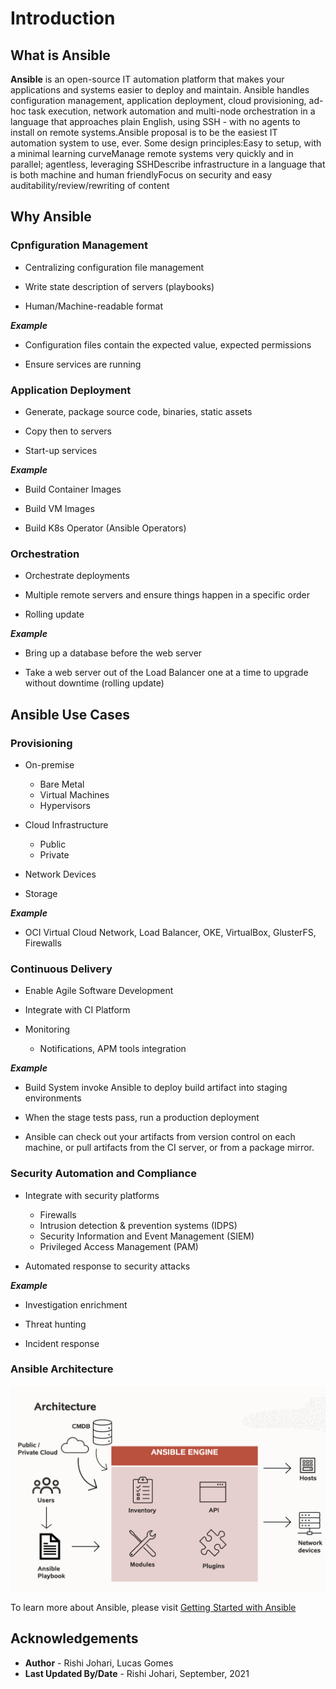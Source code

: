# Introduction

## What is Ansible

**Ansible** is an open-source IT automation platform that makes your applications and systems easier to deploy and maintain. Ansible handles configuration management, application deployment, cloud provisioning, ad-hoc task execution, network automation and multi-node orchestration in a language that approaches plain English, using SSH - with no agents to install on remote systems.Ansible proposal is to be the easiest IT automation system to use, ever. Some design principles:Easy to setup, with a minimal learning curveManage remote systems very quickly and in parallel; agentless, leveraging SSHDescribe infrastructure in a language that is both machine and human friendlyFocus on security and easy auditability/review/rewriting of content


## Why Ansible

### Cpnfiguration Management

- Centralizing configuration file management

- Write state description of servers (playbooks)

- Human/Machine-readable format

***Example***

- Configuration files contain the expected value, expected permissions

- Ensure services are running

### Application Deployment

- Generate, package source code, binaries, static assets

- Copy then to servers

- Start-up services

***Example***

- Build Container Images

- Build VM Images

- Build K8s Operator (Ansible Operators)


### Orchestration

- Orchestrate deployments

- Multiple remote servers and ensure things happen in a specific order

- Rolling update

***Example***

- Bring up a database before the web server

- Take a web server out of the Load Balancer one at a time to upgrade without downtime (rolling update)


## Ansible Use Cases 

### Provisioning

- On-premise
  - Bare Metal
  - Virtual Machines
  - Hypervisors
  
- Cloud Infrastructure
  - Public
  - Private
  
- Network Devices

- Storage

***Example***

- OCI Virtual Cloud Network, Load Balancer, OKE, VirtualBox, GlusterFS, Firewalls

### Continuous Delivery

- Enable Agile Software Development

-  Integrate with CI Platform

- Monitoring
  - Notifications, APM tools integration

 ***Example***

 -  Build System invoke Ansible to deploy build artifact into staging environments

 - When the stage tests pass, run a production deployment

 -  Ansible can check out your artifacts from version control on each machine, or pull artifacts from the CI server, or from a package mirror.

 ### Security Automation and Compliance

 - Integrate with security platforms
   - Firewalls
   - Intrusion detection & prevention systems (IDPS)
   - Security Information and Event Management (SIEM)
   - Privileged Access Management (PAM)

 - Automated response to security attacks

 ***Example***

 - Investigation enrichment

 - Threat hunting

 - Incident response 


### Ansible Architecture


![Ansible Architecture](./images/ansible-arch-intro.png)




To learn more about Ansible, please visit [Getting Started with Ansible](https://www.ansible.com/overview/how-ansible-works) 



## Acknowledgements

* **Author** - Rishi Johari, Lucas Gomes
* **Last Updated By/Date** - Rishi Johari, September, 2021
